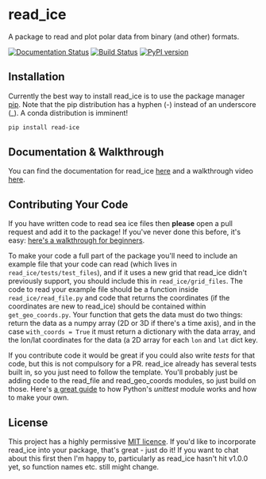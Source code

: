 
# read_ice
A package to read and plot polar data from binary (and other) formats.

[![Documentation Status](https://readthedocs.org/projects/read-ice/badge/?version=latest)](https://read-ice.readthedocs.io/en/latest/?badge=latest) [![Build Status](https://travis-ci.org/robbiemallett/read_ice.svg?branch=main)](https://travis-ci.org/robbiemallett/read_ice) [![PyPI version](https://badge.fury.io/py/read-ice.svg)](https://badge.fury.io/py/read-ice)

## Installation

Currently the best way to install read_ice is to use the package manager [pip](https://pip.pypa.io/en/stable/). Note that the pip distribution has a hyphen (-) instead of an underscore (_). A conda distribution is imminent!

```bash
pip install read-ice
```
## Documentation & Walkthrough

You can find the documentation for read_ice [here](https://read-ice.readthedocs.io/en/latest/) and a walkthrough video [here](https://www.youtube.com/watch?v=WXEUVK0xgfY).

## Contributing Your Code
If you have written code to read sea ice files then **please** open a pull request and add it to the package! If you've never done this before, it's easy: [here's a walkthrough for beginners](https://www.freecodecamp.org/news/how-to-make-your-first-pull-request-on-github-3/).

To make your code a full part of the package you'll need to include an example file that your code can read (which lives in `read_ice/tests/test_files`), and if it uses a new grid that read_ice didn't previously support, you should include this in `read_ice/grid_files`. The code to read your example file should be a function inside `read_ice/read_file.py` and code that returns the coordinates (if the coordinates are new to read_ice) should be contained within `get_geo_coords.py`. Your function that gets the data must do two things: return the data as a numpy array (2D or 3D if there's a time axis), and in the case `with_coords = True` it must return a dictionary with the data array, and the lon/lat coordinates for the data (a 2D array for each `lon` and `lat` dict key.

If you contribute code it would be great if you could also write *tests* for that code, but this is not compulsory for a PR. read_ice already has several tests built in, so you just need to follow the template. You'll probably just be adding code to the read_file and read_geo_coords modules, so just build on those. Here's [a great guide](https://www.youtube.com/watch?v=6tNS--WetLI) to how Python's *unittest* module works and how to make your own.

## License
This project has a highly permissive [MIT licence](https://github.com/robbiemallett/read_ice/blob/master/LICENCE.txt). If you'd like to incorporate read_ice into your package, that's great - just do it! If you want to chat about this first then I'm happy to, particularly as read_ice hasn't hit v1.0.0 yet, so function names etc. still might change. 

